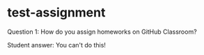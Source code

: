 # test-assignment

Question 1: How do you assign homeworks on GitHub Classroom?

Student answer: You can't do this!
